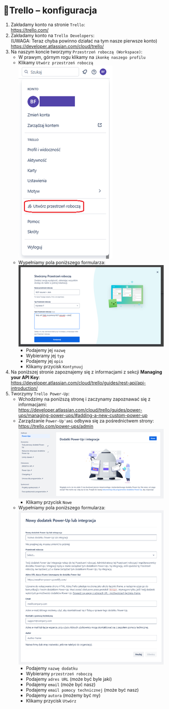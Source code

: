 # 🔼Trello – konfiguracja

1. Zakładamy konto na stronie `Trello`:  
   https://trello.com/
2. Zakładamy konto na `Trello Developers`:  
   (UWAGA: Teraz chyba powinno działać na tym nasze pierwsze konto)  
   https://developer.atlassian.com/cloud/trello/
3. Na naszym koncie tworzymy `Przestrzeń roboczą (Workspace)`:
   - W prawym, górnym rogu klikamy na `ikonkę naszego profilu`
   - Klikamy `Utwórz przestrzeń roboczą`  
     ![Przestrzeń robocza – przycisk dodania nowej](images/trello_workspace_1.png)
   - Wypełniamy pola poniższego formularza:  
     ![Przestrzeń robocza – formularz dodawania](images/trello_workspace_2.PNG)
     - Podajemy jej `nazwę`
     - Wybieramy jej `typ`
     - Podajemy jej `opis`
     - Klikamy przycisk `Kontynuuj`
4. Na poniższej stronie zapoznajemy się z informacjami z sekcji **Managing your API Key**:  
   https://developer.atlassian.com/cloud/trello/guides/rest-api/api-introduction/
5. Tworzymy `Trello Power-Up`:
   - Wchodzimy na poniższą stronę i zaczynamy zapoznawać się z informacjami:  
     https://developer.atlassian.com/cloud/trello/guides/power-ups/managing-power-ups/#adding-a-new-custom-power-up
   - Zarządzanie `Power-Up'ami` odbywa się za pośrednictwem strony:  
     https://trello.com/power-ups/admin  
     ![Power Up – dodawanie nowego](images/trello_powerup_1.PNG)
     - Klikamy przycisk `Nowe`
   - Wypełniamy pola poniższego formularza:  
     ![Power Up – formularz dodawania nowego](images/trello_powerup_2.PNG)
     - Podajemy `nazwę dodatku`
     - Wybieramy `przestrzeń roboczą`
     - Podajemy `adres URL` (może być byle jaki)
     - Podajemy `email` (może być nasz)
     - Podajemy `email pomocy technicznej` (może być nasz)
     - Podajemy `autora` (możemy być my)
     - Klikamy przycisk `Utwórz`
